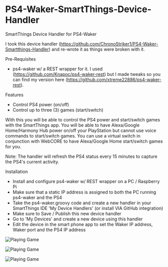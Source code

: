 # PS4-Waker-SmartThings-Device-Handler
SmartThings Device Handler for PS4-Waker

I took this device handler (https://github.com/ChronoStriker1/PS4-Waker-Smartthings-Handler) and re-wrote it as things were broken with it.

Pre-Requisites
- ps4-waker w/ a REST wrapper for it. I used (https://github.com/Knapoc/ps4-waker-rest) but I made tweaks so you can find my version here (https://github.com/xtreme22886/ps4-waker-rest).

Features
- Control PS4 power (on/off)
- Control up to three (3) games (start/switch)

With this you will be able to control the PS4 power and start/switch games with the SmartThings app. You will be able to have Alexa/Google Home/Harmony Hub power on/off your PlayStation but cannot use voice commands to start/switch games. You can use a virtual switch in conjunction with WebCORE to have Alexa/Google Home start/switch games for you.

Note: The handler will refresh the PS4 status every 15 minutes to capture the PS4's current activity.

Installation
- Install and configure ps4-waker w/ REST wrapper on a PC / Raspberry Pi
- Make sure that a static IP address is assigned to both the PC running ps4-waker and the PS4
- Take the ps4-waker.groovy code and create a new handler in your SmartThings IDE 'My Device Handlers' (or install VIA GitHub integration)
- Make sure to Save / Publish this new device handler
- Go to 'My Devices' and create a new device using this handler
- Edit the device in the smart phone app to set the Waker IP address, Waker port and the PS4 IP address

![Playing Game](https://raw.githubusercontent.com/xtreme22886/PS4-Waker-SmartThings-Device-Hanlder/master/screenshots/Playing%20Game.png)

![Playing Game](https://raw.githubusercontent.com/xtreme22886/PS4-Waker-SmartThings-Device-Hanlder/master/screenshots/PS%20Off.png)

![Playing Game](https://raw.githubusercontent.com/xtreme22886/PS4-Waker-SmartThings-Device-Hanlder/master/screenshots/Settings.png)
